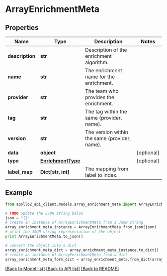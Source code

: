 # ArrayEnrichmentMeta


## Properties
Name | Type | Description | Notes
------------ | ------------- | ------------- | -------------
**description** | **str** | Description of the enrichment algorithm. | 
**name** | **str** | The enrichment name for the enrichment. | 
**provider** | **str** | The team who provides the enrichment. | 
**tag** | **str** | The tag within the same (provider, name). | 
**version** | **str** | The version within the same (provider, name). | 
**data** | **object** |  | [optional] 
**type** | [**EnrichmentType**](EnrichmentType.md) |  | [optional] 
**label_map** | **Dict[str, int]** | The mapping from label to index. | 

## Example

```python
from apollo2_api_client.models.array_enrichment_meta import ArrayEnrichmentMeta

# TODO update the JSON string below
json = "{}"
# create an instance of ArrayEnrichmentMeta from a JSON string
array_enrichment_meta_instance = ArrayEnrichmentMeta.from_json(json)
# print the JSON string representation of the object
print ArrayEnrichmentMeta.to_json()

# convert the object into a dict
array_enrichment_meta_dict = array_enrichment_meta_instance.to_dict()
# create an instance of ArrayEnrichmentMeta from a dict
array_enrichment_meta_form_dict = array_enrichment_meta.from_dict(array_enrichment_meta_dict)
```
[[Back to Model list]](../README.md#documentation-for-models) [[Back to API list]](../README.md#documentation-for-api-endpoints) [[Back to README]](../README.md)



